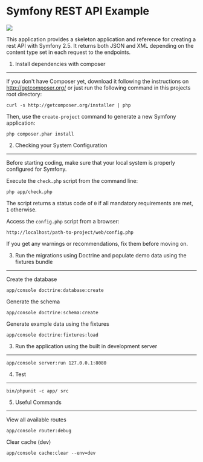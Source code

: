 Symfony REST API Example
========================

![](https://symfony.com/images/v5/opengraph/symfony_logo.png?v=4)

This application provides a skeleton application and reference for creating a rest API with Symfony 2.5.
It returns both JSON and XML depending on the content type set in each request to the endpoints.

1) Install dependencies with composer
----------------------------------

If you don't have Composer yet, download it following the instructions on
http://getcomposer.org/ or just run the following command in this projects root directory:

    curl -s http://getcomposer.org/installer | php

Then, use the `create-project` command to generate a new Symfony application:

    php composer.phar install


2) Checking your System Configuration
-------------------------------------

Before starting coding, make sure that your local system is properly
configured for Symfony.

Execute the `check.php` script from the command line:

    php app/check.php

The script returns a status code of `0` if all mandatory requirements are met,
`1` otherwise.

Access the `config.php` script from a browser:

    http://localhost/path-to-project/web/config.php

If you get any warnings or recommendations, fix them before moving on.

3) Run the migrations using Doctrine and populate demo data using the fixtures bundle
----------------------

Create the database

    app/console doctrine:database:create
    
Generate the schema

    app/console doctrine:schema:create
    
Generate example data using the fixtures

    app/console doctrine:fixtures:load
   


3) Run the application using the built in development server
-------------------------

    app/console server:run 127.0.0.1:8080


4) Test
--------------

    bin/phpunit -c app/ src
    
5) Useful Commands
--------------------

View all available routes

    app/console router:debug 
    
Clear cache (dev)

    app/console cache:clear --env=dev
    
 




